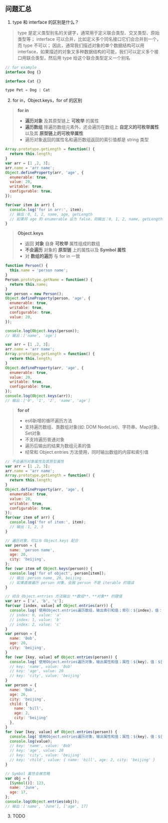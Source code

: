 ## 问题汇总

1. type 和 interface 的区别是什么？
> type 是定义类型别名的关键字，通常用于定义联合类型、交叉类型、原始类型等；
> interface 可以合并，比如定义多个同名接口它们会合并到一个，而 type 不可以；
> 因此，通常我们描述对象的单个数据结构可以用 interface，如果描述的对象又多种数据结构的可能，我们可以定义多个接口用联合类型，然后用 type 给这个联合类型定义一个别名
```javascript
// for example
interface Dog {}

interface Cat {}

type Pet = Dog | Cat
```

2. for in，Object.keys，for of 的区别
> **for in**
> - **遍历对象** 及其原型链上 **可枚举** 的属性
> - **遍历数组** 除遍历数组元素外，还会遍历在数组上 **自定义的可枚举属性** 以及其 **原型链上的可枚举属性**
> - 遍历对象返回的属性名和遍历数组返回的索引值都是 string 类型
```javascript
Array.prototype.getLength = function() {
  return this.length;
}
var arr = [1 ,2, 3];
arr.name = 'arr name';
Object.defineProperty(arr, 'age', {
  enumerable: true,
  value: 20,
  writable: true,
  configurable: true,
});

for(var item in arr) {
  console.log('for in arr:', item);
  // 输出：0, 1, 2, name, age, getLength
  // 如果将 age 的 enumerable 设为 false，则输出：0, 1, 2, name, getLength
}
```

> **Object.keys**
> - 返回 **对象** 自身 **可枚举** 属性组成的数组
> - **不会遍历** 对象的 **原型链** 上的属性以及 **Symbol 属性**
> - 对 **数组的遍历** 与 for in 一致
```javascript
function Person() {
  this.name = 'person name';
}
Person.prototype.getName = function() {
  return this.name;
}
var person = new Person();
Object.defineProperty(person, 'age', {
  enumerable: true,
  writable: true,
  configurable: true,
  value: 20,
});

console.log(Object.keys(person));
// 输出：['name', 'age']

var arr = [1 ,2, 3];
arr.name = 'arr name';
Array.prototype.getLength = function() {
  return this.length;
}
Object.defineProperty(arr, 'age', {
  enumerable: true,
  value: 20,
  writable: true,
  configurable: true,
});
console.log(Object.keys(arr));
// 输出：['0', '1', '2', 'name', 'age']
```

> **for of**
> - es6新增的循环遍历方法
> - 支持遍历数组、类数组对象(如: DOM NodeList)、字符串、Map对象、Set对象
> - 不支持遍历普通对象
> - 遍历后输出的结果为数组元素的值
> - 经常和 Object.entries 方法使用，同时输出数组的内容和索引值
```javascript
// 不会遍历对象属性及其原型属性
var arr = [1 ,2, 3];
arr.name = 'arr name';
Array.prototype.getLength = function() {
  return this.length;
}
Object.defineProperty(arr, 'age', {
  enumerable: true,
  value: 20,
  writable: true,
  configurable: true,
});
for(var item of arr) {
  console.log('for of item:', item);
  // 输出：1, 2, 3
}

// 遍历对象，可以与 Object.keys 配合
var person = {
  name: 'person name',
  age: 20,
  city: 'beijing',
};
for (var item of Object.keys(person)) {
  console.log('for of object', person[item]);
  // 输出：person name, 20, beijing
  // 如果直接遍历 person 对象，会报 person 不是 iterable 的错误
}

// 结合 Object.entries 方法输出 **数组**、**对象** 的键值
var arr = ['a', 'b', 'c'];
for(var [index, value] of Object.entries(arr)) {
  console.log(`使用Object.entries遍历数组，输出索引和值；索引：${index}，值：${value}`);
  // index: 0, value: 'a'
  // index: 1, value: 'b'
  // index: 2, value: 'c'
}
var person = {
  name: 'Bob',
  age: 20,
  city: 'beijing',
}
for (var [key, value] of Object.entries(person)) {
  console.log(`使用Object.entries遍历对象，输出属性和值；属性：${key}，值：${value}`);
  // key: 'name', value: 'Bob'
  // key: 'age', value: 20
  // key: 'city', value: 'beijing'
}
var person = {
  name: 'Bob',
  age: 26,
  city: 'beijing',
  child: {
    name: 'bill',
    age: 2,
    city: 'beijing'
  },
}
for (var [key, value] of Object.entries(person)) {
  console.log(`使用Object.entries遍历对象，输出属性和值；属性：${key}，值：${value}`);
  console.log(value);
  // key: 'name', value: 'Bob'
  // key: 'age', value: 20
  // key: 'city', value: 'beijing'
  // key: 'child', value: { name: 'bill', age: 2, city: 'beijing' }
}

// Symbol 属性会被忽略
var obj = {
  [Symbol()]: 123,
  name: 'June',
  age: 17,
};
console.log(Object.entries(obj));
// 输出：['name', 'June'], ['age', 17]
```

3. TODO
